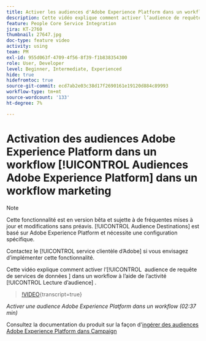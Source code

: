 ```yaml
---
title: Activer les audiences d'Adobe Experience Platform dans un workflow
description: Cette vidéo explique comment activer l’audience de requête des services de données dans un workflow à l’aide de l’activité "Lecture d’audience".
feature: People Core Service Integration
jira: KT-2760
thumbnail: 27647.jpg
doc-type: feature video
activity: using
team: PM
exl-id: 955d063f-4709-4f56-8f39-f1b838354300
role: User, Developer
level: Beginner, Intermediate, Experienced
hide: true
hidefromtoc: true
source-git-commit: ecd7ab2e03c38d17f2690161e19120d884c89993
workflow-type: tm+mt
source-wordcount: '133'
ht-degree: 7%

---
```


# Activation des audiences Adobe Experience Platform dans un workflow [!UICONTROL Audiences Adobe Experience Platform] dans un workflow marketing

>[!NOTE]
>
>Cette fonctionnalité est en version bêta et sujette à de fréquentes mises à jour et modifications sans préavis. [!UICONTROL Audience Destinations] est basé sur Adobe Experience Platform et nécessite une configuration spécifique.
>
>Contactez le [!UICONTROL service clientèle d’Adobe] si vous envisagez d’implémenter cette fonctionnalité.

Cette vidéo explique comment activer l’[!UICONTROL &#x200B; audience de requête de services de données &#x200B;] dans un workflow à l’aide de l’activité [!UICONTROL Lecture d’audience] .

>[!VIDEO](https://video.tv.adobe.com/v/27647?learn=on){transcript=true}

*Activer une audience Adobe Experience Platform dans un workflow (02:37 min)*

Consultez la documentation du produit sur la façon d&#39;[ingérer des audiences Adobe Experience Platform dans Campaign](https://experienceleague.adobe.com/docs/campaign-standard/using/integrating-with-adobe-cloud/adobe-experience-platform/aep-sources-destinations/ingest-aep-data.html?lang=fr)

